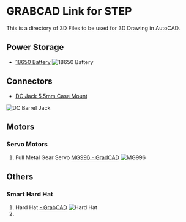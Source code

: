 # **GRABCAD Link for STEP**

This is a directory of 3D Files to be used for 3D Drawing in AutoCAD.

## Power Storage

*  [18650 Battery](https://grabcad.com/library/ncr-18650-battery-1)
![18650 Battery](https://d2t1xqejof9utc.cloudfront.net/screenshots/pics/f0a9c2c7aa640745680aaf00defcee66/large.png)


## Connectors
*  [DC Jack 5.5mm Case Mount](https://grabcad.com/library/5-5mm-panel-mount-dc-jack-1)

![DC Barrel Jack](https://d2t1xqejof9utc.cloudfront.net/screenshots/pics/5495c067c8e236037a4ac9e2ef9d3aae/large.png)

## Motors
### Servo Motors
1. Full Metal Gear Servo [MG996 - GradCAD](https://grabcad.com/library/mg996r-servo-motor-3)
![MG996](https://d2t1xqejof9utc.cloudfront.net/screenshots/pics/abaffcb0e1eb2e13204a2b89a8cd9425/large.png)
## Others

### **Smart Hard Hat**

1. Hard Hat [ - GrabCAD](https://grabcad.com/library/hard-hat-fakey)
![Hard Hat](https://d2t1xqejof9utc.cloudfront.net/screenshots/pics/e445a1707636a10945c62685be462d61/large.JPG)
2. 

